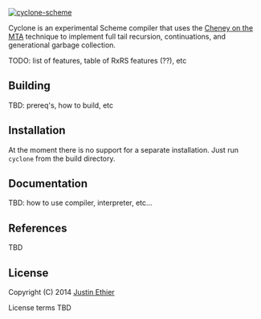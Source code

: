 [<img src="https://github.com/justinethier/nugget/raw/master/cyclone/web/cyclone-logo-03-header.png" alt="cyclone-scheme">](http://justinethier.github.com/nugget/cyclone)

Cyclone is an experimental Scheme compiler that uses the [Cheney on the MTA](http://www.pipeline.com/~hbaker1/CheneyMTA.html) technique to implement full tail recursion, continuations, and generational garbage collection.

TODO: list of features, table of RxRS features (??), etc

Building
------------
TBD: prereq's, how to build, etc

Installation
------------
At the moment there is no support for a separate installation. Just run `cyclone` from the build directory.

Documentation
-------------
TBD: how to use compiler, interpreter, etc...

References
----------

TBD

License
-------
Copyright (C) 2014 [Justin Ethier](http://github.com/justinethier)

License terms TBD
